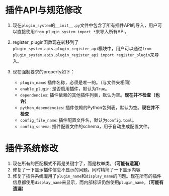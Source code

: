 # 插件API与规范修改

1. 现在`plugin_system`的`__init__.py`文件中包含了所有插件API的导入，用户可以直接使用`from plugin_system import *`来导入所有API。

2. register_plugin函数现在转移到了`plugin_system.apis.plugin_register_api`模块中，用户可以通过`from plugin_system.apis.plugin_register_api import register_plugin`来导入。

3. 现在强制要求的property如下：
    - `plugin_name`: 插件名称，必须是唯一的。（与文件夹相同）
    - `enable_plugin`: 是否启用插件，默认为`True`。
    - `dependencies`: 插件依赖的其他插件列表，默认为空。**现在并不检查（也许）**
    - `python_dependencies`: 插件依赖的Python包列表，默认为空。**现在并不检查**
    - `config_file_name`: 插件配置文件名，默认为`config.toml`。
    - `config_schema`: 插件配置文件的schema，用于自动生成配置文件。

# 插件系统修改
1. 现在所有的匹配模式不再是关键字了，而是枚举类。**（可能有遗漏）**
2. 修复了一下显示插件信息不显示的问题。同时精简了一下显示内容
3. 修复了插件系统混用了`plugin_name`和`display_name`的问题。现在所有的插件信息都使用`display_name`来显示，而内部标识仍然使用`plugin_name`。**（可能有遗漏）**